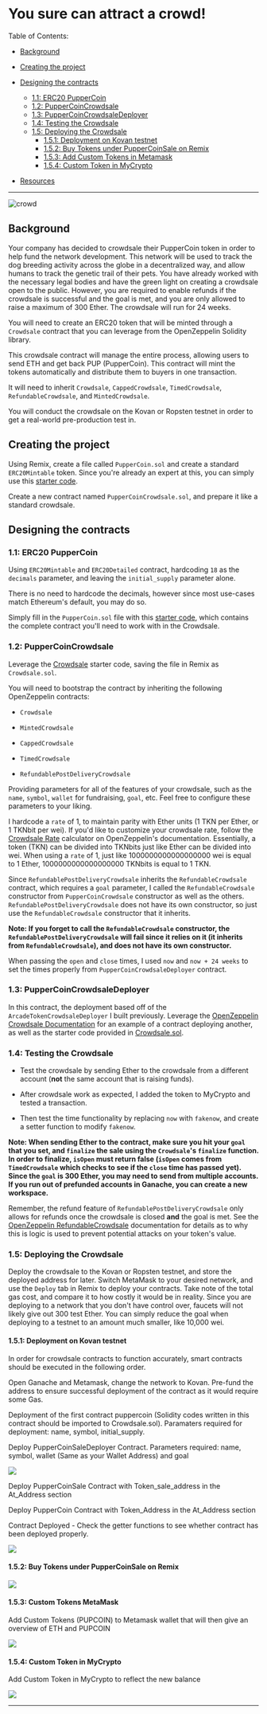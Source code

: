 # You sure can attract a crowd!

Table of Contents:


  - [Background](#background)
  - [Creating the project](#creating-the-project)
  - [Designing the contracts](#designing-the-contracts)
   
      - [1.1: ERC20 PupperCoin](#11-erc20-puppercoin)
      - [1.2: PupperCoinCrowdsale](#12-puppercoincrowdsale)
      - [1.3:  PupperCoinCrowdsaleDeployer](#13--puppercoincrowdsaledeployer)
      - [1.4:  Testing the Crowdsale](#14--testing-the-crowdsale)
      - [1.5: Deploying the Crowdsale](#15-deploying-the-crowdsale)
        - [1.5.1: Deployment on Kovan testnet](#151-deployment-on-kovan-testnet)
        - [1.5.2: Buy Tokens under PupperCoinSale on Remix](#152-buy-tokens-under-puppercoinsale-on-remix)
        - [1.5.3: Add Custom Tokens in Metamask](#153-custom-tokens-metamask)
        -  [1.5.4: Custom Token in MyCrypto ](#154-custom-token-in-mycrypto)
- [Resources](#resources)
----------------------------------------


![crowd](https://d1dlh1v05qf6d3.cloudfront.net/information/uploads/2019/01/Shutterstock-campaign-1260x840.png)

## Background

Your company has decided to crowdsale their PupperCoin token in order to help fund the network development.
This network will be used to track the dog breeding activity across the globe in a decentralized way, and allow humans to track the genetic trail of their pets. You have already worked with the necessary legal bodies and have the green light on creating a crowdsale open to the public. However, you are required to enable refunds if the crowdsale is successful and the goal is met, and you are only allowed to raise a maximum of 300 Ether. The crowdsale will run for 24 weeks.

You will need to create an ERC20 token that will be minted through a `Crowdsale` contract that you can leverage from the OpenZeppelin Solidity library.

This crowdsale contract will manage the entire process, allowing users to send ETH and get back PUP (PupperCoin).
This contract will mint the tokens automatically and distribute them to buyers in one transaction.

It will need to inherit `Crowdsale`, `CappedCrowdsale`, `TimedCrowdsale`, `RefundableCrowdsale`, and `MintedCrowdsale`.

You will conduct the crowdsale on the Kovan or Ropsten testnet in order to get a real-world pre-production test in.



## Creating the project

Using Remix, create a file called `PupperCoin.sol` and create a standard `ERC20Mintable` token. Since you're already an expert at this, you can simply use this [starter code](../Starter-Code/PupperCoin.sol).

Create a new contract named `PupperCoinCrowdsale.sol`, and prepare it like a standard crowdsale.

## Designing the contracts


### 1.1: ERC20 PupperCoin

Using `ERC20Mintable` and `ERC20Detailed` contract, hardcoding `18` as the `decimals` parameter, and leaving the `initial_supply` parameter alone.

There is no need to hardcode the decimals, however since most use-cases match Ethereum's default, you may do so.

Simply fill in the `PupperCoin.sol` file with this [starter code](../Starter-Code/PupperCoin.sol), which contains the complete contract you'll need to work with in the Crowdsale.

### 1.2: PupperCoinCrowdsale

Leverage the [Crowdsale](../Starter-Code/Crowdsale.sol) starter code, saving the file in Remix as `Crowdsale.sol`.

You will need to bootstrap the contract by inheriting the following OpenZeppelin contracts:

* `Crowdsale`

* `MintedCrowdsale`

* `CappedCrowdsale`

* `TimedCrowdsale`

* `RefundablePostDeliveryCrowdsale`

Providing parameters for all of the features of your crowdsale, such as the `name`, `symbol`, `wallet` for fundraising, `goal`, etc. Feel free to configure these parameters to your liking.

I hardcode a `rate` of 1, to maintain parity with Ether units (1 TKN per Ether, or 1 TKNbit per wei). If you'd like to customize your crowdsale rate, follow the [Crowdsale Rate](https://docs.openzeppelin.com/contracts/2.x/crowdsales#crowdsale-rate) calculator on OpenZeppelin's documentation. Essentially, a token (TKN) can be divided into TKNbits just like Ether can be divided into wei. When using a `rate` of 1, just like 1000000000000000000 wei is equal to 1 Ether, 1000000000000000000 TKNbits is equal to 1 TKN.

Since `RefundablePostDeliveryCrowdsale` inherits the `RefundableCrowdsale` contract, which requires a `goal` parameter, I called the `RefundableCrowdsale` constructor from  `PupperCoinCrowdsale` constructor as well as the others. `RefundablePostDeliveryCrowdsale` does not have its own constructor, so just use the `RefundableCrowdsale` constructor that it inherits.

**Note: If you forget to call the `RefundableCrowdsale` constructor, the `RefundablePostDeliveryCrowdsale` will fail since it relies on it (it inherits from `RefundableCrowdsale`), and does not have its own constructor.**

When passing the `open` and `close` times, I used `now` and `now + 24 weeks` to set the times properly from  `PupperCoinCrowdsaleDeployer` contract.

### 1.3:  PupperCoinCrowdsaleDeployer

In this contract, the deployment based off of the `ArcadeTokenCrowdsaleDeployer` I built previously. Leverage the [OpenZeppelin Crowdsale Documentation](https://docs.openzeppelin.com/contracts/2.x/crowdsales) for an example of a contract deploying another, as well as the starter code provided in [Crowdsale.sol](../Starter-Code/Crowdsale.sol).

### 1.4:  Testing the Crowdsale

- Test the crowdsale by sending Ether to the crowdsale from a different account (**not** the same account that is raising funds).
  
- After crowdsale work as expected, I added the token to MyCrypto and tested a transaction.
  
- Then test the time functionality by replacing `now` with `fakenow`, and create a setter function to modify `fakenow`. 

**Note: When sending Ether to the contract, make sure you hit your `goal` that you set, and `finalize` the sale using the `Crowdsale`'s `finalize` function. In order to finalize, `isOpen` must return false (`isOpen` comes from `TimedCrowdsale` which checks to see if the `close` time has passed yet). Since the `goal` is 300 Ether, you may need to send from multiple accounts. If you run out of prefunded accounts in Ganache, you can create a new workspace.**

Remember, the refund feature of `RefundablePostDeliveryCrowdsale` only allows for refunds once the crowdsale is closed **and** the goal is met. See the [OpenZeppelin RefundableCrowdsale](https://docs.openzeppelin.com/contracts/2.x/api/crowdsale#RefundableCrowdsale) documentation for details as to why this is logic is used to prevent potential attacks on your token's value.



### 1.5: Deploying the Crowdsale

Deploy the crowdsale to the Kovan or Ropsten testnet, and store the deployed address for later. Switch MetaMask to your desired network, and use the `Deploy` tab in Remix to deploy your contracts. Take note of the total gas cost, and compare it to how costly it would be in reality. Since you are deploying to a network that you don't have control over, faucets will not likely give out 300 test Ether. You can simply reduce the goal when deploying to a testnet to an amount much smaller, like 10,000 wei.

#### 1.5.1: Deployment on Kovan testnet

In order for crowdsale contracts to function accurately, smart contracts should be executed in the following order.

Open Ganache and Metamask, change the network to Kovan. Pre-fund the address to ensure successful deployment of the contract as it would require some Gas.

Deployment of the first contract puppercoin (Solidity codes written in this contract should be imported to Crowdsale.sol). Paramaters required for deployment: name, symbol, initial_supply.

Deploy PupperCoinSaleDeployer Contract. Parameters required: name, symbol, wallet (Same as your Wallet Address) and goal

![](Images/1.JPG)


Deploy PupperCoinSale Contract with Token_sale_address in the At_Address section

Deploy PupperCoin Contract with Token_Address in the At_Address section

Contract Deployed - Check the getter functions to see whether contract has been deployed properly.

![](Images/2.JPG)


#### 1.5.2: Buy Tokens under PupperCoinSale on Remix

![](Images/3.JPG)

#### 1.5.3: Custom Tokens MetaMask

Add Custom Tokens (PUPCOIN) to Metamask wallet that will then give an overview of ETH and PUPCOIN

![](Images/4.JPG)

#### 1.5.4: Custom Token in MyCrypto 

Add Custom Token in MyCrypto to reflect the new balance


![](Images/5.JPG)



-------------





  



